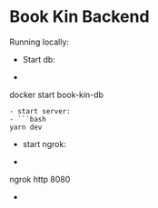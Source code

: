 # Book Kin Backend

Running locally:

- Start db:
- ```bash
docker start book-kin-db
```
- start server:
- ```bash
yarn dev
```
- start ngrok:
- ```bash
ngrok http 8080
- ```